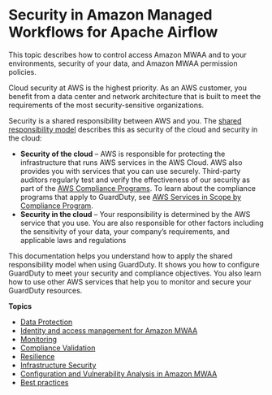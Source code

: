 # Security in Amazon Managed Workflows for Apache Airflow<a name="security"></a>

This topic describes how to control access Amazon MWAA and to your environments, security of your data, and Amazon MWAA permission policies\.

Cloud security at AWS is the highest priority\. As an AWS customer, you benefit from a data center and network architecture that is built to meet the requirements of the most security\-sensitive organizations\.

Security is a shared responsibility between AWS and you\. The [shared responsibility model](http://aws.amazon.com/compliance/shared-responsibility-model/) describes this as security of the cloud and security in the cloud:
+ **Security of the cloud** – AWS is responsible for protecting the infrastructure that runs AWS services in the AWS Cloud\. AWS also provides you with services that you can use securely\. Third\-party auditors regularly test and verify the effectiveness of our security as part of the [AWS Compliance Programs](http://aws.amazon.com/compliance/programs/)\. To learn about the compliance programs that apply to GuardDuty, see [AWS Services in Scope by Compliance Program](http://aws.amazon.com/compliance/services-in-scope/)\.
+ **Security in the cloud** – Your responsibility is determined by the AWS service that you use\. You are also responsible for other factors including the sensitivity of your data, your company’s requirements, and applicable laws and regulations 

This documentation helps you understand how to apply the shared responsibility model when using GuardDuty\. It shows you how to configure GuardDuty to meet your security and compliance objectives\. You also learn how to use other AWS services that help you to monitor and secure your GuardDuty resources\.

**Topics**
+ [Data Protection](data-protection.md)
+ [Identity and access management for Amazon MWAA](security-iam.md)
+ [Monitoring](monitoring.md)
+ [Compliance Validation](compliance-validation.md)
+ [Resilience](disaster-recovery-resiliency.md)
+ [Infrastructure Security](infrastructure-security.md)
+ [Configuration and Vulnerability Analysis in Amazon MWAA](w306aac22c32.md)
+ [Best practices](security-best-practices.md)